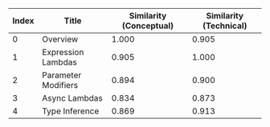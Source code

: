 | Index | Title | Similarity (Conceptual) | Similarity (Technical) |
|-------|-------|-------------------------|------------------------|
| 0 | Overview | 1.000 | 0.905 |
| 1 | Expression Lambdas | 0.905 | 1.000 |
| 2 | Parameter Modifiers | 0.894 | 0.900 |
| 3 | Async Lambdas | 0.834 | 0.873 |
| 4 | Type Inference | 0.869 | 0.913 |
